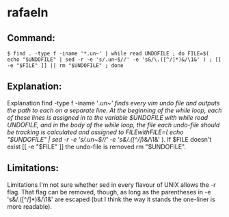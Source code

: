 # rafaeln

## Command:
```
$ find . -type f -iname '*.un~' | while read UNDOFILE ; do FILE=$( echo "$UNDOFILE" | sed -r -e 's/.un~$//' -e 's&/\.([^/]*)&/\1&' ) ; [[ -e "$FILE" ]] || rm "$UNDOFILE" ; done
```

## Explanation:
Explanation
find -type f -iname '*.un~' finds every vim undo file and outputs the path to each on a separate line. At the beginning of the while loop, each of these lines is assigned in to the variable $UNDOFILE with while read UNDOFILE, and in the body of the while loop, the file each undo-file should be tracking is calculated and assigned to $FILE with FILE=$( echo "$UNDOFILE" | sed -r -e 's/.un~$//' -e 's&/\.([^/]*)&/\1&' ). If $FILE doesn't exist [[ -e "$FILE" ]] the undo-file is removed rm "$UNDOFILE".

## Limitations:
Limitations
I'm not sure whether sed in every flavour of UNIX allows the -r flag. That flag can be removed, though, as long as the parentheses in -e 's&/\.([^/]*)&/\1&' are escaped (but I think the way it stands the one-liner is more readable).

